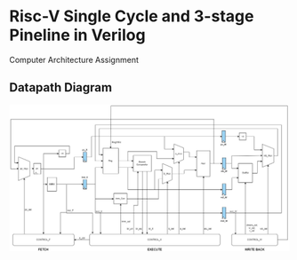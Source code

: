 # Risc-V Single Cycle and 3-stage Pineline in Verilog
Computer Architecture Assignment

## Datapath Diagram
![pipeline 3-stage](diagram.jpg)
